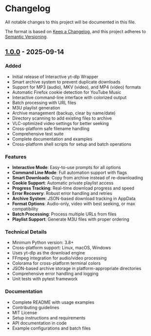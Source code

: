 # Changelog

All notable changes to this project will be documented in this file.

The format is based on [Keep a Changelog](https://keepachangelog.com/en/1.0.0/),
and this project adheres to [Semantic Versioning](https://semver.org/spec/v2.0.0.html).

## [1.0.0] - 2025-09-14

### Added
- Initial release of Interactive yt-dlp Wrapper
- Smart archive system to prevent duplicate downloads
- Support for MP3 (audio), MKV (video), and MP4 (video) formats
- Automatic Firefox cookie detection for YouTube Music
- Interactive command-line interface with colorized output
- Batch processing with URL files
- M3U playlist generation
- Archive management (backup, clear by name/date)
- Directory scanning to add existing files to archive
- VLC-optimized video settings for better seeking
- Cross-platform safe filename handling
- Comprehensive test suite
- Complete documentation and examples
- Cross-platform shell scripts for setup and batch operations

### Features
- **Interactive Mode**: Easy-to-use prompts for all options
- **Command Line Mode**: Full automation support with flags
- **Smart Downloads**: Copy from archive instead of re-downloading
- **Cookie Support**: Automatic private playlist access
- **Progress Tracking**: Real-time download progress and speed
- **Error Recovery**: Robust error handling and retries
- **Archive System**: JSON-based download tracking in AppData
- **Format Options**: Audio-only, video with best seeking, or max compatibility
- **Batch Processing**: Process multiple URLs from files
- **Playlist Support**: Generate M3U files with proper ordering

### Technical Details
- Minimum Python version: 3.8+
- Cross-platform support: Linux, macOS, Windows
- Uses yt-dlp as the download engine
- FFmpeg integration for audio/video processing
- Colorama for cross-platform terminal colors
- JSON-based archive storage in platform-appropriate directories
- Comprehensive error handling and logging
- Unit tests with pytest framework

### Documentation
- Complete README with usage examples
- Contributing guidelines
- MIT License
- Setup instructions and requirements
- API documentation in code
- Example configurations and batch files

[1.0.0]: https://github.com/neros29/mpx-Downloader/releases/tag/v1.0.0
